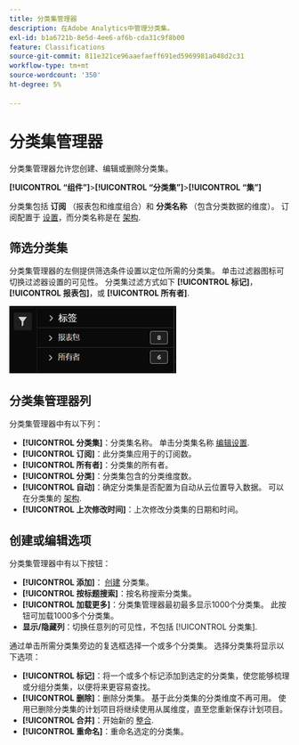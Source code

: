 ```yaml
---
title: 分类集管理器
description: 在Adobe Analytics中管理分类集。
exl-id: b1a6721b-8e5d-4ee6-af6b-cda31c9f8b00
feature: Classifications
source-git-commit: 811e321ce96aaefaeff691ed5969981a048d2c31
workflow-type: tm+mt
source-wordcount: '350'
ht-degree: 5%

---
```


# 分类集管理器

分类集管理器允许您创建、编辑或删除分类集。

**[!UICONTROL “组件”]**>**[!UICONTROL “分类集”]**>**[!UICONTROL “集”]**

分类集包括 **订阅** （报表包和维度组合）和 **分类名称** （包含分类数据的维度）。 订阅配置于 [设置](settings.md)，而分类名称是在 [架构](schema.md).

## 筛选分类集

分类集管理器的左侧提供筛选条件设置以定位所需的分类集。 单击过滤器图标可切换过滤器设置的可见性。 分类集过滤方式如下 **[!UICONTROL 标记]**， **[!UICONTROL 报表包]**，或 **[!UICONTROL 所有者]**.

![分类集过滤器](../../assets/classification-set-filters.png)

## 分类集管理器列

分类集管理器中有以下列：

* **[!UICONTROL 分类集]**：分类集名称。 单击分类集名称 [编辑设置](settings.md).
* **[!UICONTROL 订阅]**：此分类集应用于的订阅数。
* **[!UICONTROL 所有者]**：分类集的所有者。
* **[!UICONTROL 分类]**：分类集包含的分类维度数。
* **[!UICONTROL 自动]**：确定分类集是否配置为自动从云位置导入数据。 可以在分类集的 [架构](schema.md).
* **[!UICONTROL 上次修改时间]**：上次修改分类集的日期和时间。

## 创建或编辑选项

分类集管理器中有以下按钮：

* **[!UICONTROL 添加]**： [创建](create.md) 分类集。
* **[!UICONTROL 按标题搜索]**：按名称搜索分类集。
* **[!UICONTROL 加载更多]**：分类集管理器最初最多显示1000个分类集。 此按钮可加载1000多个分类集。
* **显示/隐藏列**：切换任意列的可见性，不包括 [!UICONTROL 分类集].

通过单击所需分类集旁边的复选框选择一个或多个分类集。 选择分类集将显示以下选项：

* **[!UICONTROL 标记]**：将一个或多个标记添加到选定的分类集，使您能够梳理或分组分类集，以便将来更容易查找。
* **[!UICONTROL 删除]**：删除分类集。 基于此分类集的分类维度不再可用。 使用已删除分类集的计划项目将继续使用从属维度，直至您重新保存计划项目。
* **[!UICONTROL 合并]**：开始新的 [整合](../consolidations/process.md).
* **[!UICONTROL 重命名]**：重命名选定的分类集。
